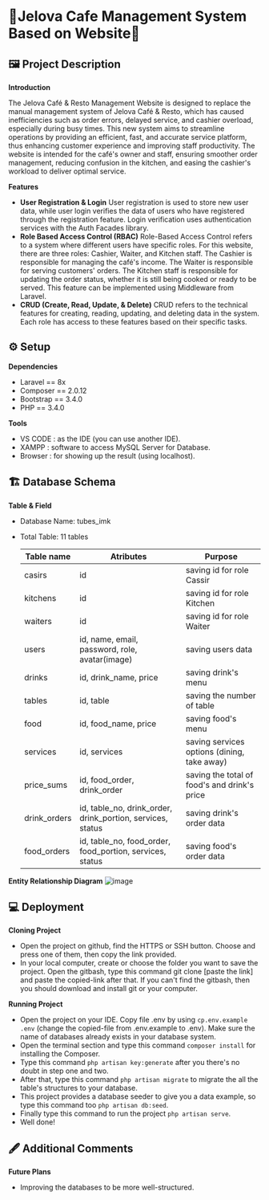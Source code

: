 # 🥘Jelova Cafe Management System Based on Website🥘

## 🖼️ Project Description 
**Introduction**

The Jelova Café & Resto Management Website is designed to replace the manual management system of Jelova Café & Resto, which has caused inefficiencies such as order errors, delayed service, and cashier overload, especially during busy times. This new system aims to streamline operations by providing an efficient, fast, and accurate service platform, thus enhancing customer experience and improving staff productivity. The website is intended for the café's owner and staff, ensuring smoother order management, reducing confusion in the kitchen, and easing the cashier's workload to deliver optimal service.

**Features**

- **User Registration & Login**
  User registration is used to store new user data, while user login verifies the data of users who have registered through the registration feature. Login verification uses authentication services with the Auth Facades library.
- **Role Based Access Control (RBAC)**
  Role-Based Access Control refers to a system where different users have specific roles. For this website, there are three roles: Cashier, Waiter, and Kitchen staff. The Cashier is responsible for managing the café's income. The Waiter is responsible for serving customers' orders. The Kitchen staff is responsible for updating the order status, whether it is still being cooked or ready to be served. This feature can be implemented using Middleware from Laravel.
- **CRUD (Create, Read, Update, & Delete)**
  CRUD refers to the technical features for creating, reading, updating, and deleting data in the system. Each role has access to these features based on their specific tasks.

## ⚙️ Setup 

**Dependencies**
- Laravel == 8x
- Composer == 2.0.12
- Bootstrap == 3.4.0
- PHP == 3.4.0
  
**Tools**
- VS CODE : as the IDE (you can use another IDE).
- XAMPP : software to access MySQL Server for Database.
- Browser : for showing up the result (using localhost).
  
## 🏗️ Database Schema

**Table & Field**
- Database Name: tubes_imk
- Total Table: 11 tables

  | Table name | Atributes | Purpose |
  | ---------- | --------- | ------- |
  | casirs | id | saving id for role Cassir |
  | kitchens | id | saving id for role Kitchen |
  | waiters | id | saving id for role Waiter |
  | users | id, name, email, password, role, avatar(image) | saving users data |
  | drinks | id, drink_name, price | saving drink's menu | 
  | tables | id, table | saving the number of table |
  | food | id, food_name, price | saving food's menu |
  | services | id, services | saving services options (dining, take away) |
  | price_sums | id, food_order, drink_order | saving the total of food's and drink's price |
  | drink_orders | id, table_no, drink_order, drink_portion, services, status | saving drink's order data |
  | food_orders | id, table_no, food_order, food_portion, services, status | saving food's order data | 
 
**Entity Relationship Diagram**
![image](https://github.com/user-attachments/assets/c31d56c6-478d-4eed-a4ac-6c96b025c9d7)

## 💻 Deployment 

**Cloning Project**
- Open the project on github, find the HTTPS or SSH button. Choose and press one of them, then copy the link provided.
- In your local computer, create or choose the folder you want to save the project. Open the gitbash, type this command git clone [paste the link] and paste the copied-link after that. If you can't find the gitbash, then you should download and install git or your computer.

**Running Project**
- Open the project on your IDE. Copy file .env by using ```cp.env.example .env``` (change the copied-file from .env.example to .env). Make sure the name of databases already exists in your database system.
- Open the terminal section and type this command ```composer install``` for installing the Composer.
- Type this command ```php artisan key:generate``` after you there's no doubt in step one and two.
- After that, type this command ```php artisan migrate``` to migrate the all the table's structures to your database.
- This project provides a database seeder to give you a data example, so type this command too ```php artisan db:seed```.
- Finally type this command to run the project ```php artisan serve```.
- Well done!

## 🖋️ Additional Comments 

**Future Plans**
- Improving the databases to be more well-structured.
